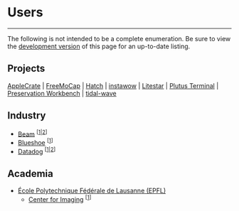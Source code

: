 # Users

-----

The following is not intended to be a complete enumeration. Be sure to view the [development version](/pyapp/dev/users/) of this page for an up-to-date listing.

## Projects

[AppleCrate](https://github.com/RhetTbull/applecrate/blob/16c357311832732a01f14c6cd1fcec1230065f21/scripts/pyapp-runner.sh)
| [FreeMoCap](https://github.com/freemocap/freemocap/releases/tag/1.1.0)
| [Hatch](https://github.com/pypa/hatch/blob/c4bb4b489c4c2eb2cf8b1ea64b06a63f165c843e/.github/workflows/build-hatch.yml#L101)
| [instawow](https://github.com/layday/instawow/blob/ad0ca23352b9c4647b55ffd5b90151bf30d571f7/noxfile.py#L184)
| [Litestar](https://github.com/litestar-org/litestar-fullstack/blob/dc72eee78173790c3e91b0c095ac9e70ba91bedd/scripts/post-builds.py)
| [Plutus Terminal](https://github.com/plutus-terminal/plutus-terminal/blob/65d1d34f94764bf7ce1383d836780cf8f0f02f4c/.github/workflows/release.yml#L90)
| [Preservation Workbench](https://github.com/Preservation-Workbench/PWCode/blob/e7777806be35bd60ca8c33e677ffd77e38b277d0/build/make.sh)
| [tidal-wave](https://github.com/ebb-earl-co/tidal-wave/blob/6358ede21adb715a053b1e6cc73968933c3bed05/BUILDME.md#pyapp-created-binaries)

## Industry

- [Beam](https://www.beam.cloud) <sup>\[[1](https://github.com/beam-cloud/beta9/blob/6cf1879bd35613505ee6ccf6658bc76b1748dfd1/.github/workflows/release-cli.yml#L75)|[2](https://github.com/beam-cloud/beam-client/blob/f745d83047ae92313fd1bb5145b09e47eaf0d98f/.github/workflows/release-cli.yml#L87)\]</sup>
- [Blueshoe](https://www.blueshoe.io) <sup>\[[1](https://github.com/gefyrahq/gefyra/blob/6eb902985f9f470daad3cbe331cfcb4b1642fa02/.github/workflows/dist-build-linux.yaml#L34)\]</sup>
- [Datadog](https://www.datadoghq.com) <sup>\[[1](https://github.com/DataDog/integrations-core/blob/aa0f178b04b4497758213cbbaafd32927ad85d51/.github/workflows/build-ddev.yml#L204)|[2](https://github.com/DataDog/ddqa/blob/65f42f60b10da60084ef115cee7eee276a3a15fb/.github/workflows/build.yml#L101)\]</sup>

## Academia

- [École Polytechnique Fédérale de Lausanne (EPFL)](https://www.epfl.ch/en/)
    - [Center for Imaging](https://imaging.epfl.ch) <sup>\[[1](https://github.com/EPFL-Center-for-Imaging/depalma-napari-omero/blob/ea3fbd156799f95ddf482e382e37060c6ae3a9fb/pyapp/build.py#L14)\]</sup>
